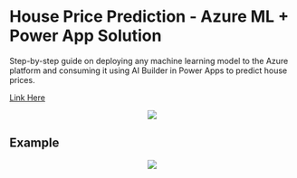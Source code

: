 # House Price Prediction - Azure ML + Power App Solution
Step-by-step guide on deploying any machine learning model to the Azure platform and consuming it using AI Builder in Power Apps to predict house prices.

[Link Here]()

<p align ="center"><img src="./Images/">

## Example
<p align ="center"><img src="./Images/">

